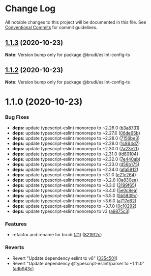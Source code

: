 # Change Log

All notable changes to this project will be documented in this file.
See [Conventional Commits](https://conventionalcommits.org) for commit guidelines.

## [1.1.3](https://github.com/brudi/eslint-config/compare/@brudi/eslint-config-ts@1.1.2...@brudi/eslint-config-ts@1.1.3) (2020-10-23)

**Note:** Version bump only for package @brudi/eslint-config-ts





## [1.1.2](https://github.com/brudi/eslint-config/compare/@brudi/eslint-config-ts@1.1.0...@brudi/eslint-config-ts@1.1.2) (2020-10-23)

**Note:** Version bump only for package @brudi/eslint-config-ts





# 1.1.0 (2020-10-23)


### Bug Fixes

* **deps:** update typescript-eslint monorepo to ~2.26.0 ([b3a8731](https://github.com/brudi/eslint-config/commit/b3a8731566ac6ec19ff299a37a8a771c67687ae1))
* **deps:** update typescript-eslint monorepo to ~2.27.0 ([06de65b](https://github.com/brudi/eslint-config/commit/06de65b6f764be5c210a7b0ac42df1c25ed07d5a))
* **deps:** update typescript-eslint monorepo to ~2.28.0 ([7156be3](https://github.com/brudi/eslint-config/commit/7156be33c1a95a33ae0e29af9f8c7f6654f34825))
* **deps:** update typescript-eslint monorepo to ~2.29.0 ([1c864d7](https://github.com/brudi/eslint-config/commit/1c864d75be24a59e61b304ccd8431873a20b428c))
* **deps:** update typescript-eslint monorepo to ~2.30.0 ([7a23e2f](https://github.com/brudi/eslint-config/commit/7a23e2fdfbe4692d24077cb315396745d30f73b2))
* **deps:** update typescript-eslint monorepo to ~2.31.0 ([fd80104](https://github.com/brudi/eslint-config/commit/fd80104924c72f92664db5312f2dd8fa3f01c4b6))
* **deps:** update typescript-eslint monorepo to ~2.32.0 ([7e440ab](https://github.com/brudi/eslint-config/commit/7e440ab454f5ecc25db8f45585c967992571e762))
* **deps:** update typescript-eslint monorepo to ~2.33.0 ([d56b175](https://github.com/brudi/eslint-config/commit/d56b175e20556b7a4f97c9a0d512a683b3bfddf1))
* **deps:** update typescript-eslint monorepo to ~2.34.0 ([afa5912](https://github.com/brudi/eslint-config/commit/afa591286e645511483f68b348b7b8a895b19523))
* **deps:** update typescript-eslint monorepo to ~3.1.0 ([e21c264](https://github.com/brudi/eslint-config/commit/e21c2643ca36329c4487a0ad059c8c891b0ed367))
* **deps:** update typescript-eslint monorepo to ~3.2.0 ([0a830ea](https://github.com/brudi/eslint-config/commit/0a830ea6063c51e09d37ce852ff18b8410aa078d))
* **deps:** update typescript-eslint monorepo to ~3.3.0 ([3199f65](https://github.com/brudi/eslint-config/commit/3199f651a37d24d044266ce75602ad08903f4dc5))
* **deps:** update typescript-eslint monorepo to ~3.4.0 ([5e0c8ea](https://github.com/brudi/eslint-config/commit/5e0c8ea53da211cda804c01ce1347112410dd4d7))
* **deps:** update typescript-eslint monorepo to ~3.5.0 ([5b5839c](https://github.com/brudi/eslint-config/commit/5b5839c08ab270a211dd80187b12f0c2e08a5051))
* **deps:** update typescript-eslint monorepo to ~3.6.0 ([a717d62](https://github.com/brudi/eslint-config/commit/a717d62a523c5ffc65495041723d9577d111abfe))
* **deps:** update typescript-eslint monorepo to ~3.7.0 ([0c10292](https://github.com/brudi/eslint-config/commit/0c102920e18228f027da625c85fb96d9fa3905ce))
* **deps:** update typescript-eslint monorepo to v3 ([a9875c3](https://github.com/brudi/eslint-config/commit/a9875c3b12826f6b092ec2c1b5ba0c224bd436fb))


### Features

* refactor and rename for brudi ([#1](https://github.com/brudi/eslint-config/issues/1)) ([8219f2c](https://github.com/brudi/eslint-config/commit/8219f2cf169096344f1fe36c317fc48b41abe29b))


### Reverts

* Revert "Update dependency eslint to v6" ([335c501](https://github.com/brudi/eslint-config/commit/335c50104de590c5f1ca3defe7377027b61f6bc0))
* Revert "Update dependency @typescript-eslint/parser to ~1.11.0" ([adb943c](https://github.com/brudi/eslint-config/commit/adb943cd370fc9da315913409c8cfa5bd2f02e54))
